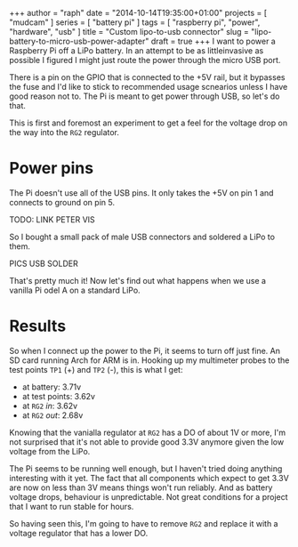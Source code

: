 +++
author = "raph"
date = "2014-10-14T19:35:00+01:00"
projects = [ "mudcam" ]
series = [ "battery pi" ]
tags = [ "raspberry pi", "power", "hardware", "usb" ]
title = "Custom lipo-to-usb connector"
slug = "lipo-battery-to-micro-usb-power-adapter"
draft = true
+++
I want to power a Raspberry Pi off a LiPo battery. In an attempt to be as littleinvasive as possible I figured I might just route the power through the micro USB port.

There is a pin on the GPIO that is connected to the +5V rail, but it bypasses the fuse and I'd like to stick to recommended usage scnearios unless I have good reason not to. The Pi is meant to get power through USB, so let's do that.

This is first and foremost an experiment to get a feel for the voltage drop on the way into the `RG2` regulator.

# Power pins
The Pi doesn't use all of the USB pins. It only takes the +5V on pin 1 and connects to ground on pin 5.

TODO: LINK PETER VIS

So I bought a small pack of male USB connectors and soldered a LiPo to them.

PICS USB SOLDER

That's pretty much it! Now let's find out what happens when we use a vanilla Pi odel A on a standard LiPo.

# Results
So when I connect up the power to the Pi, it seems to turn off just fine. An SD card running Arch for ARM is in. Hooking up my multimeter probes to the test points `TP1` (+) and `TP2` (-), this is what I get:

* at battery: 3.71v
* at test points: 3.62v
* at `RG2` *in*: 3.62v
* at `RG2` *out*: 2.68v

Knowing that the vanialla regulator at `RG2` has a DO of about 1V or more, I'm not surprised that it's not able to provide good 3.3V anymore given the low voltage from the LiPo.

The Pi seems to be running well enough, but I haven't tried doing anything interesting with it yet. The fact that all components which expect to get 3.3V are now on less than 3V means things won't run reliably. And as battery voltage drops, behaviour is unpredictable. Not great conditions for a project that I want to run stable for hours.

So having seen this, I'm going to have to remove `RG2` and replace it with a voltage regulator that has a lower DO.
